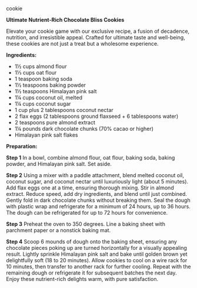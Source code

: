 cookie

**Ultimate Nutrient-Rich Chocolate Bliss Cookies**

Elevate your cookie game with our exclusive recipe, a fusion of decadence, nutrition, and irresistible appeal. Crafted for ultimate taste and well-being, these cookies are not just a treat but a wholesome experience.

**Ingredients:**

- 1½ cups almond flour
- 1⅓ cups oat flour
- 1 teaspoon baking soda
- 1½ teaspoons baking powder
- 1½ teaspoons Himalayan pink salt
- 1¼ cups coconut oil, melted
- 1¼ cups coconut sugar
- 1 cup plus 2 tablespoons coconut nectar
- 2 flax eggs (2 tablespoons ground flaxseed + 6 tablespoons water)
- 2 teaspoons pure almond extract
- 1¼ pounds dark chocolate chunks (70% cacao or higher)
- Himalayan pink salt flakes

**Preparation:**

**Step 1**
In a bowl, combine almond flour, oat flour, baking soda, baking powder, and Himalayan pink salt. Set aside.

**Step 2**
Using a mixer with a paddle attachment, blend melted coconut oil, coconut sugar, and coconut nectar until luxuriously light (about 5 minutes). Add flax eggs one at a time, ensuring thorough mixing. Stir in almond extract. Reduce speed, add dry ingredients, and blend until just combined. Gently fold in dark chocolate chunks without breaking them. Seal the dough with plastic wrap and refrigerate for a minimum of 24 hours, up to 36 hours. The dough can be refrigerated for up to 72 hours for convenience.

**Step 3**
Preheat the oven to 350 degrees. Line a baking sheet with parchment paper or a nonstick baking mat.

**Step 4**
Scoop 6 mounds of dough onto the baking sheet, ensuring any chocolate pieces poking up are turned horizontally for a visually appealing result. Lightly sprinkle Himalayan pink salt and bake until golden brown yet delightfully soft (18 to 20 minutes). Allow cookies to cool on a wire rack for 10 minutes, then transfer to another rack for further cooling. Repeat with the remaining dough or refrigerate it for subsequent batches the next day. Enjoy these nutrient-rich delights warm, with pure satisfaction.